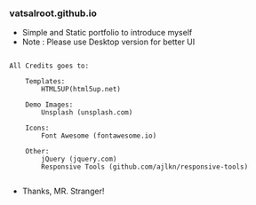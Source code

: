 ### vatsalroot.github.io

- Simple and Static portfolio to introduce myself
- Note : Please use Desktop version for better UI


```

All Credits goes to:
	
	Templates:
		HTML5UP(html5up.net)

	Demo Images:
		Unsplash (unsplash.com)

	Icons:
		Font Awesome (fontawesome.io)

	Other:
		jQuery (jquery.com)
		Responsive Tools (github.com/ajlkn/responsive-tools)
    
```

- Thanks, MR. Stranger!
